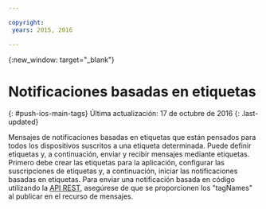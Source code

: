 ```yaml
---

copyright:
 years: 2015, 2016

---
```


{:new_window: target="_blank"}
# Notificaciones basadas en etiquetas 
{: #push-ios-main-tags}
Última actualización: 17 de octubre de 2016
{: .last-updated}

Mensajes de notificaciones basadas en etiquetas que están pensados para todos los dispositivos suscritos a una etiqueta determinada. Puede definir etiquetas y, a continuación, enviar y recibir mensajes mediante etiquetas. Primero debe crear las etiquetas para la aplicación, configurar las suscripciones de etiquetas y, a continuación, iniciar las notificaciones basadas en etiquetas. Para enviar una notificación basada en código utilizando la [API REST](https://mobile.{DomainName}/imfpush/), asegúrese de que se proporcionen los "tagNames" al publicar en el recurso de mensajes. 
